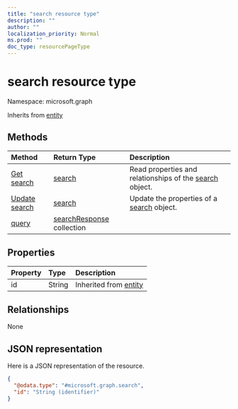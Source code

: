 ```yaml
---
title: "search resource type"
description: ""
author: ""
localization_priority: Normal
ms.prod: ""
doc_type: resourcePageType
---
```


# search resource type


Namespace: microsoft.graph




Inherits from [entity](../resources/entity.md)

## Methods
|Method|Return Type|Description|
|:---|:---|:---|
|[Get search](../api/search-get.md)|[search](../resources/search.md)|Read properties and relationships of the [search](../resources/search.md) object.|
|[Update search](../api/search-update.md)|[search](../resources/search.md)|Update the properties of a [search](../resources/search.md) object.|
|[query](../api/search-query.md)|[searchResponse](../resources/searchresponse.md) collection||

## Properties
|Property|Type|Description|
|:---|:---|:---|
|id|String| Inherited from [entity](../resources/entity.md)|

## Relationships
None

## JSON representation
Here is a JSON representation of the resource.
<!-- {
  "blockType": "resource",
  "keyProperty": "id",
  "@odata.type": "microsoft.graph.search",
  "baseType": "microsoft.graph.entity",
  "openType": false
}
-->
``` json
{
  "@odata.type": "#microsoft.graph.search",
  "id": "String (identifier)"
}
```

